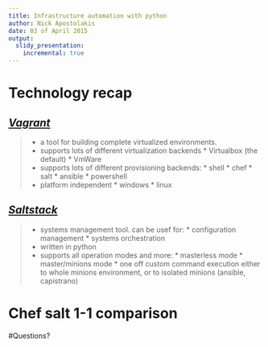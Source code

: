 ```yaml
---
title: Infrastructure automation with python
author: Nick Apostolakis
date: 03 of April 2015
output:
  slidy_presentation:
    incremental: true
---
```



# Technology recap

## _[Vagrant](https://www.vagrantup.com/)_
> - a tool for building complete virtualized environments.
> - supports lots of different virtualization backends
    * Virtualbox (the default)
    * VmWare
> - supports lots of different provisioning backends:
    * shell
    * chef
    * salt
    * ansible
    * powershell
> - platform independent
    * windows
    * linux

## _[Saltstack](http://saltstack.com/)_
> - systems management tool. can be usef for:
    * configuration management
    * systems orchestration
> - written in python
> - supports all operation modes and more:
    * masterless mode
    * master/minions mode
    * one off custom command execution either to whole minions environment, or to isolated minions (ansible, capistrano)

# Chef salt 1-1 comparison
#Questions?
